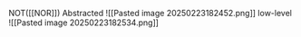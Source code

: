NOT([[NOR]])
Abstracted
![[Pasted image 20250223182452.png]]
low-level
![[Pasted image 20250223182534.png]]